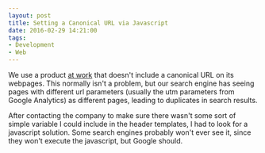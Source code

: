 ```yaml
---
layout: post 
title: Setting a Canonical URL via Javascript
date: 2016-02-29 14:21:00
tags:
- Development
- Web
---
```

We use a product [at work](https://www.lanecc.edu) that doesn't include a canonical URL on its webpages. This normally isn't a problem, but our search engine has seeing pages with different url parameters (usually the utm parameters from Google Analytics) as different pages, leading to duplicates in search results.

After contacting the company to make sure there wasn't some sort of simple variable I could include in the header templates, I had to look for a javascript solution. Some search engines probably won't ever see it, since they won't execute the javascript, but Google should.

<script src="https://gist.github.com/krschmidt/9d46d1d080454b55f8cf.js"></script>